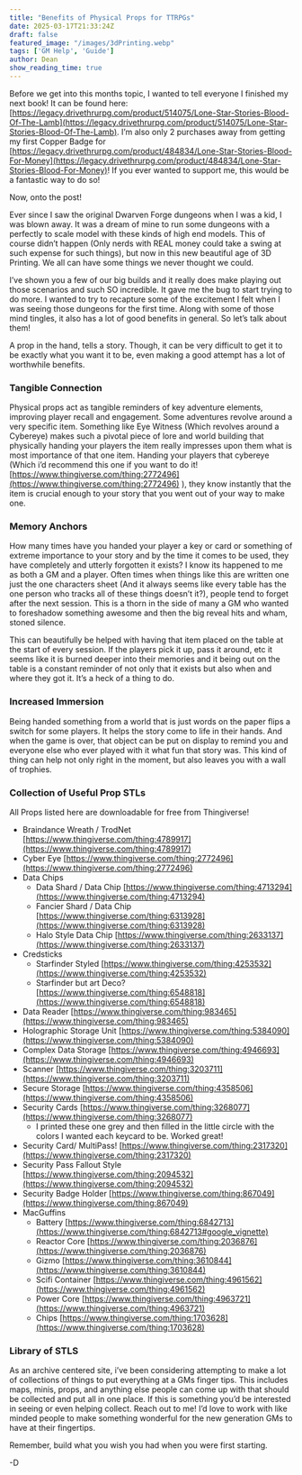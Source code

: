 ```yaml
---
title: "Benefits of Physical Props for TTRPGs"
date: 2025-03-17T21:33:24Z
draft: false
featured_image: "/images/3dPrinting.webp"
tags: ['GM Help', 'Guide']
author: Dean
show_reading_time: true
---
```


Before we get into this months topic, I wanted to tell everyone I finished my next book! It can be found here: [https://legacy.drivethrurpg.com/product/514075/Lone-Star-Stories-Blood-Of-The-Lamb](https://legacy.drivethrurpg.com/product/514075/Lone-Star-Stories-Blood-Of-The-Lamb). I’m also only 2 purchases away from getting my first Copper Badge for [https://legacy.drivethrurpg.com/product/484834/Lone-Star-Stories-Blood-For-Money](https://legacy.drivethrurpg.com/product/484834/Lone-Star-Stories-Blood-For-Money)! If you ever wanted to support me, this would be a fantastic way to do so! 

Now, onto the post!

Ever since I saw the original Dwarven Forge dungeons when I was a kid, I was blown away. It was a dream of mine to run some dungeons with a perfectly to scale model with these kinds of high end models. This of course didn’t happen (Only nerds with REAL money could take a swing at such expense for such things), but now in this new beautiful age of 3D Printing. We all can have some things we never thought we could. 

I’ve shown you a few of our big builds and it really does make playing out those scenarios and such SO incredible. It gave me the bug to start trying to do more. I wanted to try to recapture some of the excitement I felt when I was seeing those dungeons for the first time. Along with some of those mind tingles, it also has a lot of good benefits in general. So let’s talk about them!

A prop in the hand, tells a story. Though, it can be very difficult to get it to be exactly what you want it to be, even making a good attempt has a lot of worthwhile benefits.  


### Tangible Connection

Physical props act as tangible reminders of key adventure elements, improving player recall and engagement. Some adventures revolve around a very specific item. Something like Eye Witness (Which revolves around a Cybereye) makes such a pivotal piece of lore and world building that physically handing your players the item really impresses upon them what is most importance of that one item. Handing your players that cybereye (Which i’d recommend this one if you want to do it! [https://www.thingiverse.com/thing:2772496](https://www.thingiverse.com/thing:2772496) ), they know instantly that the item is crucial enough to your story that you went out of your way to make one. 


### Memory Anchors

How many times have you handed your player a key or card or something of extreme importance to your story and by the time it comes to be used, they have completely and utterly forgotten it exists? I know its happened to me as both a GM and a player. Often times when things like this are written one just the one characters sheet (And it always seems like every table has the one person who tracks all of these things doesn’t it?), people tend to forget after the next session. This is a thorn in the side of many a GM who wanted to foreshadow something awesome and then the big reveal hits and wham, stoned silence.

This can beautifully be helped with having that item placed on the table at the start of every session. If the players pick it up, pass it around, etc it seems like it is burned deeper into their memories and it being out on the table is a constant reminder of not only that it exists but also when and where they got it. It’s a heck of a thing to do.


### Increased Immersion

Being handed something from a world that is just words on the paper flips a switch for some players. It helps the story come to life in their hands. And when the game is over, that object can be put on display to remind you and everyone else who ever played with it what fun that story was. This kind of thing can help not only right in the moment, but also leaves you with a wall of trophies. 


### Collection of Useful Prop STLs
All Props listed here are downloadable for free from Thingiverse!

* Braindance Wreath / TrodNet [https://www.thingiverse.com/thing:4789917](https://www.thingiverse.com/thing:4789917)
* Cyber Eye [https://www.thingiverse.com/thing:2772496](https://www.thingiverse.com/thing:2772496)
* Data Chips
    * Data Shard / Data Chip [https://www.thingiverse.com/thing:4713294](https://www.thingiverse.com/thing:4713294)
    * Fancier Shard / Data Chip [https://www.thingiverse.com/thing:6313928](https://www.thingiverse.com/thing:6313928)
    * Halo Style Data Chip [https://www.thingiverse.com/thing:2633137](https://www.thingiverse.com/thing:2633137)
* Credsticks
    * Starfinder Styled [https://www.thingiverse.com/thing:4253532](https://www.thingiverse.com/thing:4253532)
    * Starfinder but art Deco? [https://www.thingiverse.com/thing:6548818](https://www.thingiverse.com/thing:6548818)
* Data Reader 	[https://www.thingiverse.com/thing:983465](https://www.thingiverse.com/thing:983465)
* Holographic Storage Unit [https://www.thingiverse.com/thing:5384090](https://www.thingiverse.com/thing:5384090)
* Complex Data Storage [https://www.thingiverse.com/thing:4946693](https://www.thingiverse.com/thing:4946693)
* Scanner	[https://www.thingiverse.com/thing:3203711](https://www.thingiverse.com/thing:3203711)
* Secure Storage [https://www.thingiverse.com/thing:4358506](https://www.thingiverse.com/thing:4358506)
* Security Cards [https://www.thingiverse.com/thing:3268077](https://www.thingiverse.com/thing:3268077)
    * I printed these one grey and then filled in the little circle with the colors I wanted each keycard to be. Worked great!
* Security Card/ MultiPass! [https://www.thingiverse.com/thing:2317320](https://www.thingiverse.com/thing:2317320)
* Security Pass Fallout Style [https://www.thingiverse.com/thing:2094532](https://www.thingiverse.com/thing:2094532)
* Security Badge Holder [https://www.thingiverse.com/thing:867049](https://www.thingiverse.com/thing:867049)
* MacGuffins
    * Battery [https://www.thingiverse.com/thing:6842713](https://www.thingiverse.com/thing:6842713#google_vignette)
    * Reactor Core [https://www.thingiverse.com/thing:2036876](https://www.thingiverse.com/thing:2036876)
    * Gizmo [https://www.thingiverse.com/thing:3610844](https://www.thingiverse.com/thing:3610844)
    * Scifi Container [https://www.thingiverse.com/thing:4961562](https://www.thingiverse.com/thing:4961562)
    * Power Core [https://www.thingiverse.com/thing:4963721](https://www.thingiverse.com/thing:4963721)
    * Chips [https://www.thingiverse.com/thing:1703628](https://www.thingiverse.com/thing:1703628)


### Library of STLS

As an archive centered site, i’ve been considering attempting to make a lot of collections of things to put everything at a GMs finger tips. This includes maps, minis, props, and anything else people can come up with that should be collected and put all in one place. If this is something you’d be interested in seeing or even helping collect. Reach out to me! I’d love to work with like minded people to make something wonderful for the new generation GMs to have at their fingertips. 

Remember, build what you wish you had when you were first starting.

-D

